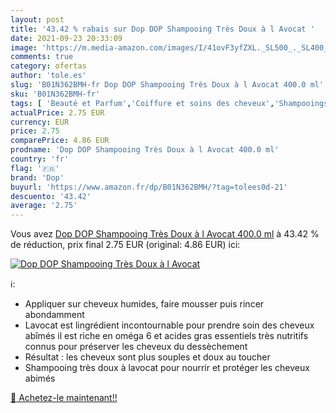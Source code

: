 ```yaml
---
layout: post
title: '43.42 % rabais sur Dop DOP Shampooing Très Doux à l Avocat '
date: 2021-09-23 20:33:09
image: 'https://m.media-amazon.com/images/I/41ovF3yfZXL._SL500_._SL400_.jpg'
comments: true
category: ofertas
author: 'tole.es'
slug: 'B01N362BMH-fr Dop DOP Shampooing Très Doux à l Avocat 400.0 ml'
sku: 'B01N362BMH-fr'
tags: [ 'Beauté et Parfum','Coiffure et soins des cheveux','Shampooings','Soins des cheveux','dop', ]
actualPrice: 2.75 EUR
currency: EUR
price: 2.75
comparePrice: 4.86 EUR
prodname: 'Dop DOP Shampooing Très Doux à l Avocat 400.0 ml'
country: 'fr'
flag: '🇫🇷'
brand: 'Dop'
buyurl: 'https://www.amazon.fr/dp/B01N362BMH/?tag=tolees0d-21'
descuento: '43.42'
average: '2.75'
---
```


Vous avez [Dop DOP Shampooing Très Doux à l Avocat 400.0 ml](https://www.amazon.fr/dp/B01N362BMH/?tag=tolees0d-21)  à  43.42 % de réduction, prix final  2.75 EUR (original: 4.86 EUR) ici:

[![Dop DOP Shampooing Très Doux à l Avocat ](https://m.media-amazon.com/images/I/41ovF3yfZXL._SL500_._SL400_.jpg)](https://www.amazon.fr/dp/B01N362BMH/?tag=tolees0d-21)

ℹ️:

- Appliquer sur cheveux humides, faire mousser puis rincer abondamment
- Lavocat est lingrédient incontournable pour prendre soin des cheveux abîmés il est riche en oméga 6 et acides gras essentiels très nutritifs connus pour préserver les cheveux du dessèchement
- Résultat : les cheveux sont plus souples et doux au toucher
- Shampooing très doux à lavocat pour nourrir et protéger les cheveux abimés

[🛒 Achetez-le maintenant!!](https://www.amazon.fr/dp/B01N362BMH/?tag=tolees0d-21)
